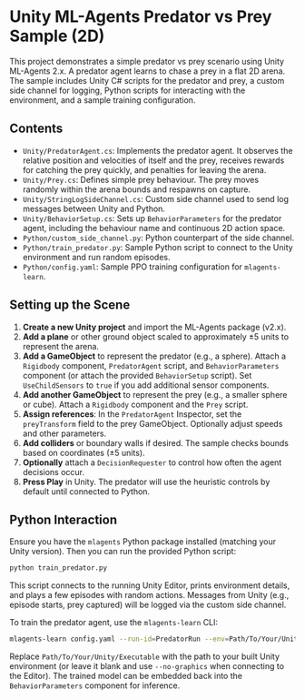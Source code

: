 
# Unity ML-Agents Predator vs Prey Sample (2D)

This project demonstrates a simple predator vs prey scenario using Unity ML-Agents 2.x. A predator agent learns to chase a prey in a flat 2D arena. The sample includes Unity C# scripts for the predator and prey, a custom side channel for logging, Python scripts for interacting with the environment, and a sample training configuration.

## Contents

- `Unity/PredatorAgent.cs`: Implements the predator agent. It observes the relative position and velocities of itself and the prey, receives rewards for catching the prey quickly, and penalties for leaving the arena.
- `Unity/Prey.cs`: Defines simple prey behaviour. The prey moves randomly within the arena bounds and respawns on capture.
- `Unity/StringLogSideChannel.cs`: Custom side channel used to send log messages between Unity and Python.
- `Unity/BehaviorSetup.cs`: Sets up `BehaviorParameters` for the predator agent, including the behaviour name and continuous 2D action space.
- `Python/custom_side_channel.py`: Python counterpart of the side channel.
- `Python/train_predator.py`: Sample Python script to connect to the Unity environment and run random episodes.
- `Python/config.yaml`: Sample PPO training configuration for `mlagents-learn`.

## Setting up the Scene

1. **Create a new Unity project** and import the ML-Agents package (v2.x). 
2. **Add a plane** or other ground object scaled to approximately ±5 units to represent the arena.
3. **Add a GameObject** to represent the predator (e.g., a sphere). Attach a `Rigidbody` component, `PredatorAgent` script, and `BehaviorParameters` component (or attach the provided `BehaviorSetup` script). Set `UseChildSensors` to `true` if you add additional sensor components.
4. **Add another GameObject** to represent the prey (e.g., a smaller sphere or cube). Attach a `Rigidbody` component and the `Prey` script.
5. **Assign references**: In the `PredatorAgent` Inspector, set the `preyTransform` field to the prey GameObject. Optionally adjust speeds and other parameters.
6. **Add colliders** or boundary walls if desired. The sample checks bounds based on coordinates (±5 units).
7. **Optionally** attach a `DecisionRequester` to control how often the agent decisions occur.
8. **Press Play** in Unity. The predator will use the heuristic controls by default until connected to Python.

## Python Interaction

Ensure you have the `mlagents` Python package installed (matching your Unity version). Then you can run the provided Python script:

```bash
python train_predator.py
```

This script connects to the running Unity Editor, prints environment details, and plays a few episodes with random actions. Messages from Unity (e.g., episode starts, prey captured) will be logged via the custom side channel.

To train the predator agent, use the `mlagents-learn` CLI:

```bash
mlagents-learn config.yaml --run-id=PredatorRun --env=Path/To/Your/Unity/Executable --force
```

Replace `Path/To/Your/Unity/Executable` with the path to your built Unity environment (or leave it blank and use `--no-graphics` when connecting to the Editor). The trained model can be embedded back into the `BehaviorParameters` component for inference.
